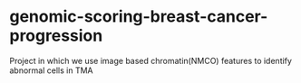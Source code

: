 # genomic-scoring-breast-cancer-progression
Project in which we use image based chromatin(NMCO) features to identify abnormal cells in TMA
